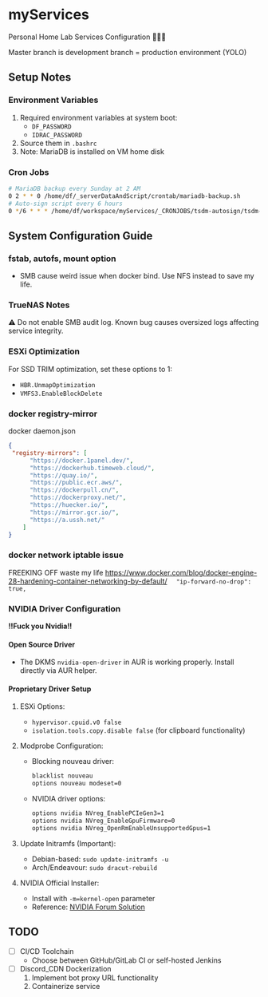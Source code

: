 # myServices
Personal Home Lab Services Configuration 👊😎💥

Master branch is development branch = production environment (YOLO)

## Setup Notes
### Environment Variables
1. Required environment variables at system boot:
   - `DF_PASSWORD`
   - `IDRAC_PASSWORD`
2. Source them in `.bashrc`
3. Note: MariaDB is installed on VM home disk

### Cron Jobs
```bash
# MariaDB backup every Sunday at 2 AM
0 2 * * 0 /home/df/_serverDataAndScript/crontab/mariadb-backup.sh
# Auto-sign script every 6 hours
0 */6 * * * /home/df/workspace/myServices/_CRONJOBS/tsdm-autosign/tsdm-work.sh
```

## System Configuration Guide

### fstab, autofs, mount option
+ SMB cause weird issue when docker bind. Use NFS instead to save my life.

### TrueNAS Notes
⚠️ Do not enable SMB audit log. Known bug causes oversized logs affecting service integrity.

### ESXi Optimization
For SSD TRIM optimization, set these options to 1:
- `HBR.UnmapOptimization`
- `VMFS3.EnableBlockDelete`


### docker registry-mirror
docker daemon.json
```json
{
 "registry-mirrors": [
      "https://docker.1panel.dev/",
      "https://dockerhub.timeweb.cloud/",
      "https://quay.io/",
      "https://public.ecr.aws/",
      "https://dockerpull.cn/",
      "https://dockerproxy.net/",
      "https://huecker.io/",
      "https://mirror.gcr.io/",
      "https://a.ussh.net/"
    ]
}

```

### docker network iptable issue
FREEKING OFF waste my life
https://www.docker.com/blog/docker-engine-28-hardening-container-networking-by-default/
`  "ip-forward-no-drop": true,`

### NVIDIA Driver Configuration

**!!Fuck you Nvidia!!**

#### Open Source Driver
- The DKMS `nvidia-open-driver` in AUR is working properly. Install directly via AUR helper.

#### Proprietary Driver Setup
1. ESXi Options:
   - `hypervisor.cpuid.v0 false`
   - `isolation.tools.copy.disable false` (for clipboard functionality)

2. Modprobe Configuration:
   - Blocking nouveau driver:
     ```bash
     blacklist nouveau
     options nouveau modeset=0
     ```
   - NVIDIA driver options:
     ```bash
     options nvidia NVreg_EnablePCIeGen3=1
     options nvidia NVreg_EnableGpuFirmware=0
     options nvidia NVreg_OpenRmEnableUnsupportedGpus=1
     ```

3. Update Initramfs (Important):
   - Debian-based: `sudo update-initramfs -u`
   - Arch/Endeavour: `sudo dracut-rebuild`

4. NVIDIA Official Installer:
   - Install with `-m=kernel-open` parameter
   - Reference: [NVIDIA Forum Solution](https://forums.developer.nvidia.com/t/solved-rminitadapter-failed-to-load-530-41-03-or-any-nvidia-modules-other-than-450-236-01-linux-via-esxi-7-0u3-passthrough-pci-gtx-1650/253239)

## TODO
- [ ] CI/CD Toolchain
  - Choose between GitHub/GitLab CI or self-hosted Jenkins
- [ ] Discord_CDN Dockerization
  1. Implement bot proxy URL functionality
  2. Containerize service
